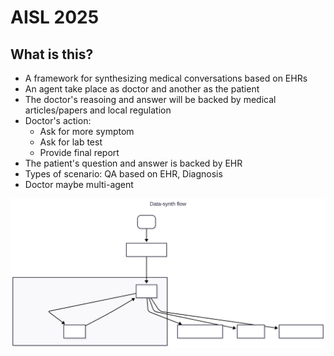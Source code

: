 # AISL 2025

## What is this?

- A framework for synthesizing medical conversations based on EHRs
- An agent take place as doctor and another as the patient
- The doctor's reasoing and answer will be backed by medical articles/papers and local regulation
- Doctor's action:
  - Ask for more symptom
  - Ask for lab test
  - Provide final report
- The patient's question and answer is backed by EHR
- Types of scenario: QA based on EHR, Diagnosis
- Doctor maybe multi-agent

![flow](data_synth_flow.svg)
